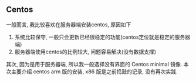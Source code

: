 ## Centos
一般而言, 我比较喜欢在服务器端安装centos, 原因如下
1. 系统比较保守, 一般只会更新已经很稳定的功能(centos定位就是稳定的服务器端)
2. 服务器端使用centos的比例较大, 问题容易解决(没有数据支撑)

其次, 因为是用于服务器端, 所以我一般选择没有界面的 Centos minimal 镜像. 本次主要介绍 centos arm 版的安装, x86 版是之前捣鼓的记录, 没有再次实践.

